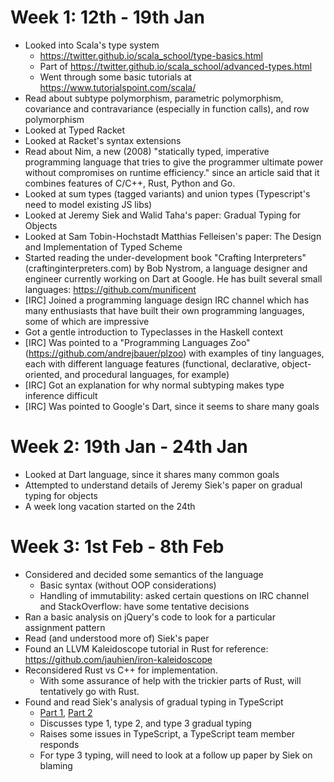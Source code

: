 # Week 1: 12th - 19th Jan

- Looked into Scala's type system
    - https://twitter.github.io/scala_school/type-basics.html
    - Part of https://twitter.github.io/scala_school/advanced-types.html
    - Went through some basic tutorials at https://www.tutorialspoint.com/scala/ 
- Read about subtype polymorphism, parametric polymorphism, covariance and contravariance (especially in function calls), and row polymorphism
- Looked at Typed Racket
- Looked at Racket's syntax extensions
- Read about Nim, a new (2008) "statically typed, imperative programming language that tries to give the programmer ultimate power without compromises on runtime efficiency." since an article said that it combines features of C/C++, Rust, Python and Go.
- Looked at sum types (tagged variants) and union types (Typescript's need to model existing JS libs)
- Looked at Jeremy Siek and Walid Taha's paper: Gradual Typing for Objects
- Looked at Sam Tobin-Hochstadt Matthias Felleisen's paper: The Design and Implementation of Typed Scheme
- Started reading the under-development book "Crafting Interpreters" (craftinginterpreters.com) by Bob Nystrom, a language designer and engineer currently working on Dart at Google. He has built several small languages: https://github.com/munificent
- [IRC] Joined a programming language design IRC channel which has many enthusiasts that have built their own programming languages, some of which are impressive
- Got a gentle introduction to Typeclasses in the Haskell context
- [IRC] Was pointed to a "Programming Languages Zoo" (https://github.com/andrejbauer/plzoo) with examples of tiny languages, each with different language features (functional, declarative, object-oriented, and procedural languages, for example)
- [IRC] Got an explanation for why normal subtyping makes type inference difficult
- [IRC] Was pointed to Google's Dart, since it seems to share many goals

# Week 2: 19th Jan - 24th Jan

- Looked at Dart language, since it shares many common goals
- Attempted to understand details of Jeremy Siek's paper on gradual typing for objects
- A week long vacation started on the 24th

# Week 3: 1st Feb - 8th Feb

- Considered and decided some semantics of the language
    - Basic syntax (without OOP considerations)
    - Handling of immutability: asked certain questions on IRC channel and StackOverflow: have some tentative decisions
- Ran a basic analysis on jQuery's code to look for a particular assignment pattern
- Read (and understood more of) Siek's paper
- Found an LLVM Kaleidoscope tutorial in Rust for reference: https://github.com/jauhien/iron-kaleidoscope
- Reconsidered Rust vs C++ for implementation.
    - With some assurance of help with the trickier parts of Rust, will tentatively go with Rust.
- Found and read Siek's analysis of gradual typing in TypeScript
    - [Part 1](siek.blogspot.in/2012/10/is-typescript-gradually-typed-part-1.html), [Part 2](siek.blogspot.in/2012/10/is-typescript-gradually-typed-part-2.html)
    - Discusses type 1, type 2, and type 3 gradual typing
    - Raises some issues in TypeScript, a TypeScript team member responds
    - For type 3 typing, will need to look at a follow up paper by Siek on blaming
    

